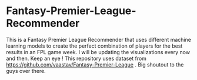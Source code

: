 # Fantasy-Premier-League-Recommender
This is a Fantasy Premier League Recommender that uses different machine learning models to create the perfect combination of players  for the best results in an FPL game week. I will be updating the visualizations every now and then. Keep an eye !
This repository uses dataset from https://github.com/vaastav/Fantasy-Premier-League . Big shoutout to the guys over there.
